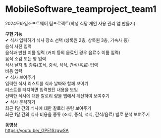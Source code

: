 # MobileSoftware_teamproject_team1
2024모바일소프트웨어 팀프로젝트(학생 식당 개인 사용 관리 앱 만들기)


<b>구현 기능 <br/></b>
✔ 식사 입력하기
식사 장소 선택 (상록원 2층, 상록원 3층, 기숙사 등)<br/>
음식 사진 입력<br/>
음식과 반찬 이름 입력 (커피 등의 음료인 경우 음료수 이름 입력)<br/>
음식 소감 또는 평 입력<br/>
식사 날자 및 종류(조식, 중식, 석식, 간식/음료) 입력<br/>
비용 입력<br/>
✔ 식사 보여주기<br/>
입력한 식사 리스트를 식사 날짜와 함께 보이기<br/>
리스트를 터치하면 입력했던 내용을 보임<br/>
선택한 식사에 대한 칼로리 량을 앱에서 계산하여 보여주기<br/>
✔ 식사 분석하기<br/>
최근 1달 간의 식사에 대한 칼로리 총량 보여주기<br/>
최근 1달 간의 식사 비용을 종류 (조식, 중식, 석식, 간식/음료) 별로 분석 보여주기<br/>

<b>동영상<br/></b>
https://youtu.be/_GPE1SzgwSA
